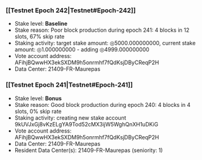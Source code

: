 ### [[Testnet Epoch 242|Testnet#Epoch-242]]
* Stake level: **Baseline**
* Stake reason: Poor block production during epoch 241: 4 blocks in 12 slots, 67% skip rate
* Staking activity: target stake amount: ◎5000.000000000, current stake amount: ◎1.000000000 - adding ◎4999.000000000
* Vote account address: AFihjBQwwHX3ekSXDM9h5onrmhf7fQdKsjDByCReqP2H
* Data Center: 21409-FR-Maurepas
### [[Testnet Epoch 241|Testnet#Epoch-241]]
* Stake level: **Bonus**
* Stake reason: Good block production during epoch 240: 4 blocks in 4 slots, 0% skip rate
* Staking activity: creating new stake account 9kUVJxGj8vKzELgYA9Tod52cMX3ijW5WghQnXH1uDKiG
* Vote account address: AFihjBQwwHX3ekSXDM9h5onrmhf7fQdKsjDByCReqP2H
* Data Center: 21409-FR-Maurepas
* Resident Data Center(s): 21409-FR-Maurepas (seniority: 1)